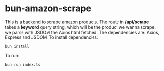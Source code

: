 # bun-amazon-scrape

This is a backend to scrape amazon products. The route in **/api/scrape** takes a **keyword** query string, which will be the product we wanna scrape, we parse with JSDOM the Axios html fetched. The dependencies are: Axios, Express and JSDOM.
To install dependencies:

```bash
bun install
```

To run:

```bash
bun run index.ts
```

